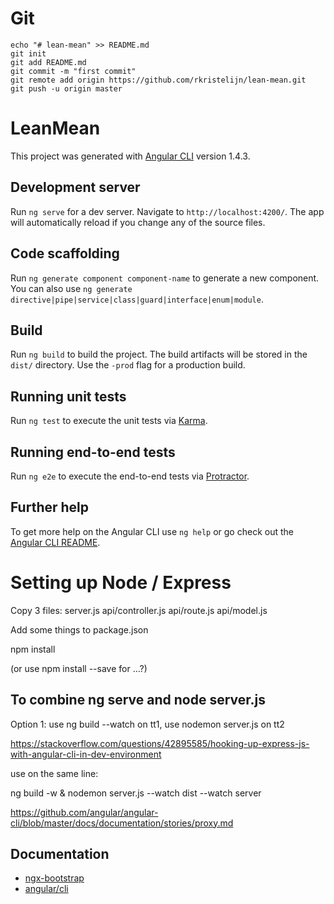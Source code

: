 # Git

    echo "# lean-mean" >> README.md
    git init
    git add README.md
    git commit -m "first commit"
    git remote add origin https://github.com/rkristelijn/lean-mean.git
    git push -u origin master

# LeanMean

This project was generated with [Angular CLI](https://github.com/angular/angular-cli) version 1.4.3.

## Development server

Run `ng serve` for a dev server. Navigate to `http://localhost:4200/`. The app will automatically reload if you change any of the source files.

## Code scaffolding

Run `ng generate component component-name` to generate a new component. You can also use `ng generate directive|pipe|service|class|guard|interface|enum|module`.

## Build

Run `ng build` to build the project. The build artifacts will be stored in the `dist/` directory. Use the `-prod` flag for a production build.

## Running unit tests

Run `ng test` to execute the unit tests via [Karma](https://karma-runner.github.io).

## Running end-to-end tests

Run `ng e2e` to execute the end-to-end tests via [Protractor](http://www.protractortest.org/).

## Further help

To get more help on the Angular CLI use `ng help` or go check out the [Angular CLI README](https://github.com/angular/angular-cli/blob/master/README.md).

# Setting up Node / Express
Copy 3 files:
server.js
api/controller.js
api/route.js
api/model.js

Add some things to package.json

npm install 

(or use npm install --save for ...?)

## To combine ng serve and node server.js
Option 1: use ng build --watch on tt1, use nodemon server.js on tt2

https://stackoverflow.com/questions/42895585/hooking-up-express-js-with-angular-cli-in-dev-environment 

use on the same line: 

ng build -w & nodemon server.js --watch dist --watch server

https://github.com/angular/angular-cli/blob/master/docs/documentation/stories/proxy.md

## Documentation
* [ngx-bootstrap](https://valor-software.com/ngx-bootstrap/#/)
* [angular/cli](https://github.com/angular/angular-cli/wiki)
